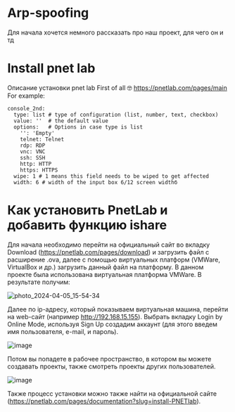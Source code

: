 # Arp-spoofing
Для начала хочется немного рассказать про наш проект, для чего он и тд
# Install pnet lab
Описание установки pnet lab
First of all :nerd_face:
https://pnetlab.com/pages/main
For example:  
```
console_2nd: 
  type: list # type of configuration (list, number, text, checkbox)
  value: ''  # the default value
  options:   # Options in case type is list
    '': 'Empty'
    telnet: Telnet
    rdp: RDP
    vnc: VNC
    ssh: SSH
    http: HTTP
    https: HTTPS
  wipe: 1 # 1 means this field needs to be wiped to get affected
  width: 6 # width of the input box 6/12 screen widthб
```
# Как установить PnetLab и добавить функцию ishare
Для начала необходимо перейти на официальный сайт во вкладку Download (https://pnetlab.com/pages/download) и загрузить файл с расширение .ova, далее с помощью виртуальных платформ (VMWare, VirtualBox и др.) загрузить данный файл на платформу. В данном проекте была использована виртуальная платформа VMWare. В результате получим:

![photo_2024-04-05_15-54-34](https://github.com/AntonAndAnna/Arp-spoofing/assets/103459290/f6856b56-ed53-42a5-a43e-ca86e5763537)

Далее по ip-адресу, который показываем виртуальная машина, перейти на web-сайт (например http://192.168.15.155). Выбрать вкладку Login by Online Mode, используя Sign Up создадим аккаунт (для этого введем имя пользователя, e-mail, и пароль).

![image](https://github.com/AntonAndAnna/Arp-spoofing/assets/103459290/9306e494-27ce-489b-b3b7-2ef497f7e955)

Потом вы попадете в рабочее пространство, в котором вы можете создавать проекты, также смотреть проекты других пользователей.

![image](https://github.com/AntonAndAnna/Arp-spoofing/assets/103459290/745c6c5c-5f5e-4d03-b2d6-b2254974a2f5)

Также процесс установки можно также найти на официальной сайте (https://pnetlab.com/pages/documentation?slug=install-PNETlab). 
